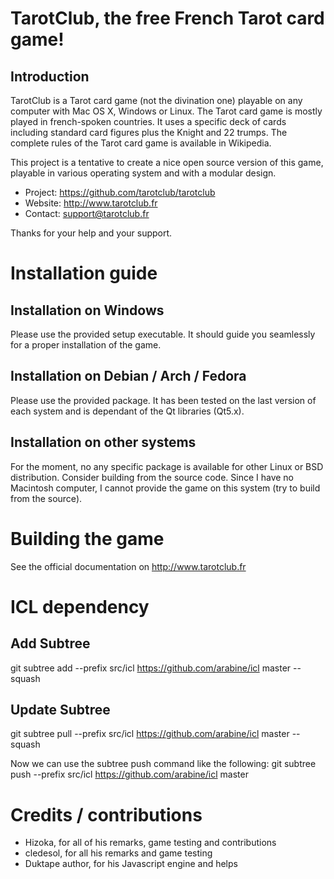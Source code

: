 # TarotClub, the free French Tarot card game!

## Introduction

TarotClub is a Tarot card game (not the divination one) playable on any computer 
with Mac OS X, Windows or Linux.
The Tarot card game is mostly played in french-spoken countries. It uses a specific 
deck of cards including standard card figures plus the Knight and 22 trumps. The complete 
rules of the Tarot card game is available in Wikipedia.

This project is a tentative to create a nice open source version of this game, playable in 
various operating system and with a modular design.

  * Project: https://github.com/tarotclub/tarotclub
  * Website: http://www.tarotclub.fr
  * Contact: support@tarotclub.fr

Thanks for your help and your support.
  
# Installation guide

## Installation on Windows

Please use the provided setup executable. It should guide you seamlessly for a proper installation of the game.

## Installation on Debian / Arch / Fedora

Please use the provided package. It has been tested on the last version of each system and is dependant of the Qt libraries (Qt5.x).

## Installation on other systems

For the moment, no any specific package is available for other Linux or BSD distribution. Consider building from the source code.
Since I have no Macintosh computer, I cannot provide the game on this system (try to build from the source).

# Building the game

See the official documentation on http://www.tarotclub.fr

# ICL dependency

## Add Subtree
git subtree add --prefix src/icl https://github.com/arabine/icl master --squash

## Update Subtree
git subtree pull --prefix src/icl https://github.com/arabine/icl master --squash


Now we can use the subtree push command like the following:
git subtree push --prefix src/icl https://github.com/arabine/icl master


# Credits / contributions

  * Hizoka, for all of his remarks, game testing and contributions
  * cledesol, for all his remarks and game testing
  * Duktape author, for his Javascript engine and helps
